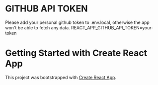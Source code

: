 # GITHUB API TOKEN

Please add your personal github token to .env.local, otherwise the app won't be able to fetch any data.
REACT_APP_GITHUB_API_TOKEN=your-token

# Getting Started with Create React App

This project was bootstrapped with [Create React App](https://github.com/facebook/create-react-app).


